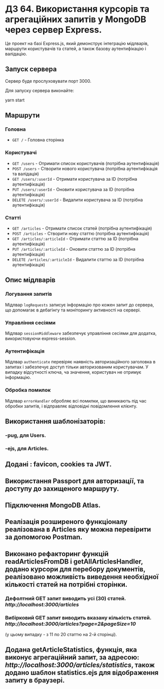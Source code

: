 # ДЗ 64. Використання курсорів та агрегаційних запитів у MongoDB через сервер Express.

Це проект на базі Express.js, який демонструє інтеграцію мідлварів, маршрути користувачів та статей, а також базову аутентифікацію і валідацію.

## Запуск сервера

Сервер буде прослуховувати порт 3000.

Для запуску сервера виконайте:

yarn start

## Маршрути

### Головна

- `GET /` - Головна сторінка

### Користувачі

- `GET /users` - Отримати список користувачів (потрібна аутентифікація)
- `POST /users` - Створити нового користувача (потрібна аутентифікація та валідація)
- `GET /users/:userId` - Отримати користувача за ID (потрібна аутентифікація)
- `PUT /users/:userId` - Оновити користувача за ID (потрібна аутентифікація)
- `DELETE /users/:userId` - Видалити користувача за ID (потрібна аутентифікація)

### Статті

- `GET /articles` - Отримати список статей (потрібна аутентифікація)
- `POST /articles` - Створити нову статтю (потрібна аутентифікація)
- `GET /articles/:articleId` - Отримати статтю за ID (потрібна аутентифікація)
- `PUT /articles/:articleId` - Оновити статтю за ID (потрібна аутентифікація)
- `DELETE /articles/:articleId` - Видалити статтю за ID (потрібна аутентифікація)

## Опис мідлварів

### Логування запитів

Мідлвар `logRequests` записує інформацію про кожен запит до сервера, що допомагає в дебагінгу та моніторингу активності на сервері.

### Управління сесіями

Мідлвар `sessionMiddleware` забезпечує управління сесіями для додатка, використовуючи express-session.

### Аутентифікація

Мідлвар `authenticate` перевіряє наявність авторизаційного заголовка в запитах і забезпечує доступ тільки авторизованим користувачам. У випадку відсутності ключа, ча значення, користувач не отримує інформацію.

### Обробка помилок

Мідлвар `errorHandler` обробляє всі помилки, що виникають під час обробки запитів, і відправляє відповідні повідомлення клієнту.

## Використання шаблонізаторів:

### -pug, для Users.

### -ejs, для Articles.

## Додані : favicon, cookies та JWT.

## Використання Passport для авторизації, та доступу до захищеного маршруту.

## Підключення MongoDB Atlas.

## Реалізація розширеного функціоналу реалізована в Articles яку можна перевірити за допомогою Postman.


## Виконано рефакторинг функцій readArticlesFromDB і getAllArticlesHandler, додано курсори для перебору документів, реалізовано можливість виведення необхідної кількості статей на потрібні сторінки.

### Дефолтний GET запит виводить усі (30) статей. ***http://localhost:3000/articles***

### Вибірковий GET запит виводить вказану кількість статей. ***http://localhost:3000/articles?page=2&pageSize=10***
(у цьому випадку - з 11 по 20 статтю на 2-й сторінці).


## Додана getArticleStatistics, функція, яка виконує агрегаційний запит, за адресою: ***http://localhost:3000/articles/statistics***, також додано шаблон statistics.ejs  для відображення запиту в браузері.

